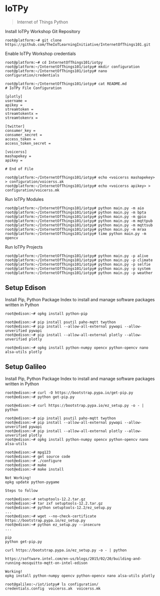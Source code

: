 IoTPy
==

> Internet of Things Python

Install IoTPy Workshop Git Repository

    root@platform:~# git clone https://github.com/TheIoTLearningInitiative/InternetOfThings101.git
    
Enable IoTPy Workshop credentials

    root@platform:~# cd InternetOfThings101/iotpy
    root@platform:~/InternetOfThings101/iotpy# mkdir configuration
    root@platform:~/InternetOfThings101/iotpy# nano configuration/credentials
    
    root@platform:~/InternetOfThings101/iotpy# cat README.md                          
    # IoTPy File Configuration
    
    [plotly]
    username = 
    apikey = 
    streamtoken = 
    streamtokentx = 
    streamtokenrx = 
    
    [twitter]
    consumer_key = 
    consumer_secret = 
    access_token = 
    access_token_secret = 
    
    [voicerss]
    mashapekey = 
    apikey = 
    
    # End of File
    
    root@platform:~/InternetOfThings101/iotpy# echo <voicerss mashapekey> > configuration/voicerss.ak
    root@platform:~/InternetOfThings101/iotpy# echo <voicerss apikey> > configuration/voicerss.mk    


Run IoTPy Modules

    root@platform:~/InternetOfThings101/iotpy# python main.py -m aio
    root@platform:~/InternetOfThings101/iotpy# python main.py -m bpta
    root@platform:~/InternetOfThings101/iotpy# python main.py -m gpio    
    root@platform:~/InternetOfThings101/iotpy# python main.py -m mqttpub
    root@platform:~/InternetOfThings101/iotpy# python main.py -m mqttsub
    root@platform:~/InternetOfThings101/iotpy# python main.py -m mraa
    root@platform:~/InternetOfThings101/iotpy# time python main.py -m opencv    

Run IoTPy Projects

    root@platform:~/InternetOfThings101/iotpy# python main.py -p alive
    root@platform:~/InternetOfThings101/iotpy# python main.py -p climate
    root@platform:~/InternetOfThings101/iotpy# python main.py -p selfie
    root@platform:~/InternetOfThings101/iotpy# python main.py -p system
    root@platform:~/InternetOfThings101/iotpy# python main.py -p weather   

## Setup Edison

Install Pip, Python Package Index to install and manage software packages written in Python

    root@edison:~# opkg install python-pip
    
    root@edison:~# pip install psutil paho-mqtt twython
    root@edison:~# pip install --allow-all-external pywapi --allow-unverified pywapi
    root@edison:~# pip install --allow-all-external plotly --allow-unverified plotly
    
    root@edison:~# opkg install python-numpy opencv python-opencv nano alsa-utils plotly

## Setup Galileo

Install Pip, Python Package Index to install and manage software packages written in Python

    root@edison:~# curl -O https://bootstrap.pypa.io/get-pip.py
    root@edison:~# python get-pip.py
    
    root@edison:~# curl https://bootstrap.pypa.io/ez_setup.py -o - | python
    
    root@edison:~# pip install psutil paho-mqtt twython
    root@edison:~# pip install --allow-all-external pywapi --allow-unverified pywapi
    root@edison:~# pip install --allow-all-external plotly --allow-unverified plotly
    root@edison:~# opkg install python-numpy opencv python-opencv nano alsa-utils

    root@edison:~# mpg123
    root@edison:~# get source code
    root@edison:~# ./configure
    root@edison:~# make
    root@edison:~# make install

    Not Working!
    opkg update python-pygame
    
    Steps to follow

    root@edison:~# setuptools-12.2.tar.gz
    root@edison:~# tar zxf setuptools-12.2.tar.gz
    root@edison:~# python setuptools-12.2/ez_setup.py
    ...
    root@edison:~# wget --no-check-certificate https://bootstrap.pypa.io/ez_setup.py
    root@edison:~# python ez_setup.py --insecure
    ...

    pip
    python get-pip.py
    
    curl https://bootstrap.pypa.io/ez_setup.py -o - | python
    
    https://software.intel.com/en-us/blogs/2015/02/20/building-and-running-mosquitto-mqtt-on-intel-edison
    
    Working!
    opkg install python-numpy opencv python-opencv nano alsa-utils plotly

    root@galileo:~/iot/iotpy# ls configuration/
    credentials.config  voicerss.ak  voicerss.mk
